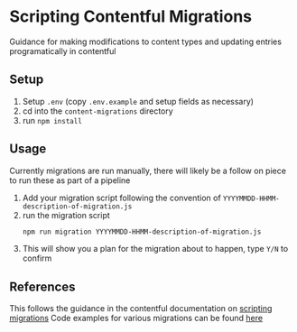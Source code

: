 # Scripting Contentful Migrations

Guidance for making modifications to content types and updating entries programatically in contentful

## Setup

1. Setup `.env` (copy `.env.example` and setup fields as necessary)
2. cd into the `content-migrations` directory
3. run `npm install`

## Usage

Currently migrations are run manually, there will likely be a follow on piece to run these as part of a pipeline

1. Add your migration script following the convention of `YYYYMMDD-HHMM-description-of-migration.js`
2. run the migration script
    ```bash
    npm run migration YYYYMMDD-HHMM-description-of-migration.js
    ```
3. This will show you a plan for the migration about to happen, type `Y/N` to confirm

## References

This follows the guidance in the contentful documentation on [scripting migrations](https://www.contentful.com/developers/docs/tutorials/cli/scripting-migrations/)
Code examples for various migrations can be found [here](https://github.com/contentful/contentful-migration/tree/main/examples)
